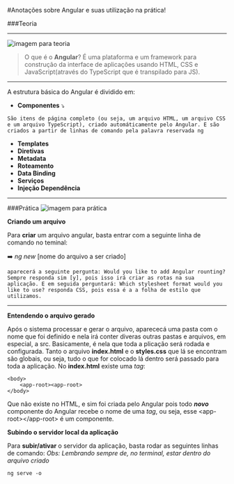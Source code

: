 #Anotações sobre Angular e suas utilização na prática!

###Teoria

---


![imagem para teoria](https://live.mrf.io/statics/i/ps/amenteemaravilhosa.com.br/wp-content/uploads/2019/01/teoria-da-carga-cognitiva-john-sweller.jpg)



>O que é o **Angular**?
>É uma plataforma e um framework para construção da interface de aplicações usando HTML, CSS e JavaScript(através do TypeScript que é transpilado para JS).


---

A estrutura básica do Angular é dividido em:

- **Componentes** ⤵️ 

~~~
São itens de página completo (ou seja, um arquivo HTML, um arquivo CSS e um arquivo TypeScript), criado automáticamente pelo Angular. E são criados a partir de linhas de comando pela palavra reservada ng
~~~

- **Templates**
- **Diretivas**
- **Metadata**
- **Roteamento**
- **Data Binding**
- **Serviços**
- **Injeção Dependência**

---

###Prática
![imagem para prática](https://cio.com.br/wp-content/uploads/2019/11/por-que-a-linguagem-rust-esta-em-ascensao.jpg)

**Criando um arquivo**

Para **criar** um arquivo angular, basta entrar com a seguinte linha de comando no teminal:

➡️ *ng new* [nome do arquivo a ser criado]

~~~
aparecerá a seguinte pergunta: Would you like to add Angular rounting? Sempre responda sim [y], pois isso irá criar as rotas na sua aplicação. E em seguida perguntará: Which stylesheet format would you like to use? responda CSS, pois essa é a a folha de estilo que utilizamos.
~~~

---

**Entendendo o arquivo gerado**

Após o sistema processar e gerar o arquivo, aparececá uma pasta com o nome que foi definido e nela irá conter diveras outras pastas e arquivos, em especial, a src. Basicamente, é nela que toda a plicação será rodada e configurada.
Tanto o arquivo **index.html** e o **styles.css** que lá se encontram são globais, ou seja, tudo o que for colocado lá dentro será passado para toda a aplicação.
No **index.html** existe uma *tag*:

~~~
<body>
    <app-root><app-root>
</body>
~~~

Que não existe no HTML, e sim foi criada pelo Angular pois todo <em>**novo**</em> componente do Angular recebe o nome de uma *tag*, ou seja, esse \<app-root>\</app-root> é um componente.

**Subindo o servidor local da aplicação**

Para **subir/ativar** o servidor da aplicação, basta rodar as seguintes linhas de comando:
<em>Obs: Lembrando sempre de, no terminal, estar dentro do arquivo criado</em>

~~~
ng serve -o
~~~

